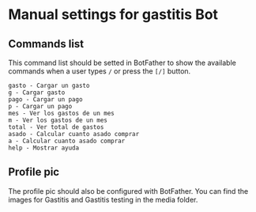 # Manual settings for gastitis Bot

## Commands list

This command list should be setted in BotFather to show the available commands when 
a user types `/` or press the `[/]` button.
```
gasto - Cargar un gasto
g - Cargar gasto
pago - Cargar un pago
p - Cargar un pago
mes - Ver los gastos de un mes
m - Ver los gastos de un mes
total - Ver total de gastos
asado - Calcular cuanto asado comprar
a - Calcular cuanto asado comprar
help - Mostrar ayuda
```


## Profile pic
The profile pic should also be configured with BotFather.
You can find the images for Gastitis and Gastitis testing in the media folder.

